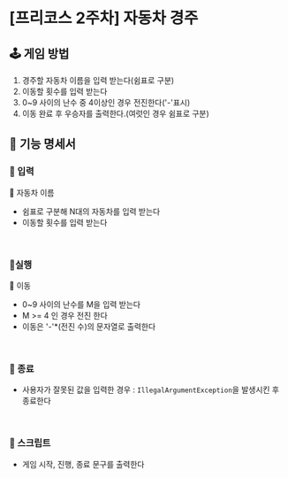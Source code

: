 # [프리코스 2주차] 자동차 경주

## 🕹 게임 방법
1. 경주할 자동차 이름을 입력 받는다(쉼표로 구분)
2. 이동할 횟수를 입력 받는다
3. 0~9 사이의 난수 중 4이상인 경우 전진한다('-'표시)
4. 이동 완료 후 우승자를 출력한다.(여럿인 경우 쉼표로 구분)

## 📌 기능 명세서
### 📍 입력
🚗 자동차 이름
- 쉼표로 구분해 N대의 자동차를 입력 받는다
- 이동할 횟수를 입력 받는다

<br>

### 📍실행
🚥 이동
- 0~9 사이의 난수를 M을 입력 받는다
- M >= 4 인 경우 전진 한다
- 이동은 '-'*(전진 수)의 문자열로 출력한다 

<br>

### 📍 종료
- 사용자가 잘못된 값을 입력한 경우 : `IllegalArgumentException`을 발생시킨 후 종료한다

<br>

### 📍 스크립트
- 게임 시작, 진행, 종료 문구를 출력한다
